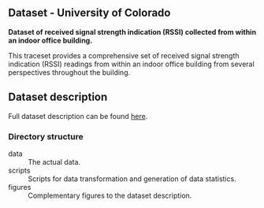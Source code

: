 ## Dataset - University of Colorado

**Dataset of received signal strength indication (RSSI) collected from within an indoor office building.**

This traceset provides a comprehensive set of received signal strength indication (RSSI) readings from within an indoor office building from several perspectives throughout the building.

## Dataset description

Full dataset description can be found [here](https://crawdad.cs.dartmouth.edu/cu/rssi/20090528/).

### Directory structure

<dl>
  <dt>data</dt>
  <dd>The actual data.</dd>

  <dt>scripts</dt>
  <dd>Scripts for data transformation and generation of data statistics.</dd>

  <dt>figures</dt>
  <dd>Complementary figures to the dataset description.</dd>
</dl>